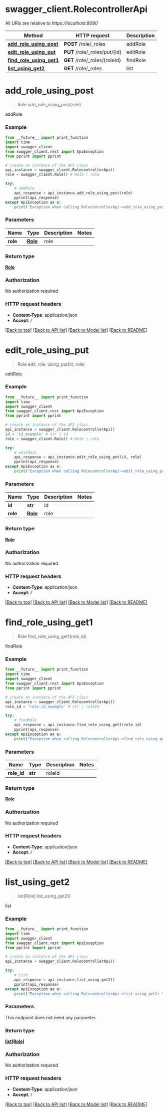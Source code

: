# swagger_client.RolecontrollerApi

All URIs are relative to *https://localhost:8080*

Method | HTTP request | Description
------------- | ------------- | -------------
[**add_role_using_post**](RolecontrollerApi.md#add_role_using_post) | **POST** /role/_roles | addRole
[**edit_role_using_put**](RolecontrollerApi.md#edit_role_using_put) | **PUT** /role/_roles/put/{id} | editRole
[**find_role_using_get1**](RolecontrollerApi.md#find_role_using_get1) | **GET** /role/_roles/{roleId} | findRole
[**list_using_get2**](RolecontrollerApi.md#list_using_get2) | **GET** /role/_roles | list


# **add_role_using_post**
> Role add_role_using_post(role)

addRole

### Example 
```python
from __future__ import print_function
import time
import swagger_client
from swagger_client.rest import ApiException
from pprint import pprint

# create an instance of the API class
api_instance = swagger_client.RolecontrollerApi()
role = swagger_client.Role() # Role | role

try: 
    # addRole
    api_response = api_instance.add_role_using_post(role)
    pprint(api_response)
except ApiException as e:
    print("Exception when calling RolecontrollerApi->add_role_using_post: %s\n" % e)
```

### Parameters

Name | Type | Description  | Notes
------------- | ------------- | ------------- | -------------
 **role** | [**Role**](Role.md)| role | 

### Return type

[**Role**](Role.md)

### Authorization

No authorization required

### HTTP request headers

 - **Content-Type**: application/json
 - **Accept**: */*

[[Back to top]](#) [[Back to API list]](../README.md#documentation-for-api-endpoints) [[Back to Model list]](../README.md#documentation-for-models) [[Back to README]](../README.md)

# **edit_role_using_put**
> Role edit_role_using_put(id, role)

editRole

### Example 
```python
from __future__ import print_function
import time
import swagger_client
from swagger_client.rest import ApiException
from pprint import pprint

# create an instance of the API class
api_instance = swagger_client.RolecontrollerApi()
id = 'id_example' # str | id
role = swagger_client.Role() # Role | role

try: 
    # editRole
    api_response = api_instance.edit_role_using_put(id, role)
    pprint(api_response)
except ApiException as e:
    print("Exception when calling RolecontrollerApi->edit_role_using_put: %s\n" % e)
```

### Parameters

Name | Type | Description  | Notes
------------- | ------------- | ------------- | -------------
 **id** | **str**| id | 
 **role** | [**Role**](Role.md)| role | 

### Return type

[**Role**](Role.md)

### Authorization

No authorization required

### HTTP request headers

 - **Content-Type**: application/json
 - **Accept**: */*

[[Back to top]](#) [[Back to API list]](../README.md#documentation-for-api-endpoints) [[Back to Model list]](../README.md#documentation-for-models) [[Back to README]](../README.md)

# **find_role_using_get1**
> Role find_role_using_get1(role_id)

findRole

### Example 
```python
from __future__ import print_function
import time
import swagger_client
from swagger_client.rest import ApiException
from pprint import pprint

# create an instance of the API class
api_instance = swagger_client.RolecontrollerApi()
role_id = 'role_id_example' # str | roleId

try: 
    # findRole
    api_response = api_instance.find_role_using_get1(role_id)
    pprint(api_response)
except ApiException as e:
    print("Exception when calling RolecontrollerApi->find_role_using_get1: %s\n" % e)
```

### Parameters

Name | Type | Description  | Notes
------------- | ------------- | ------------- | -------------
 **role_id** | **str**| roleId | 

### Return type

[**Role**](Role.md)

### Authorization

No authorization required

### HTTP request headers

 - **Content-Type**: application/json
 - **Accept**: */*

[[Back to top]](#) [[Back to API list]](../README.md#documentation-for-api-endpoints) [[Back to Model list]](../README.md#documentation-for-models) [[Back to README]](../README.md)

# **list_using_get2**
> list[Role] list_using_get2()

list

### Example 
```python
from __future__ import print_function
import time
import swagger_client
from swagger_client.rest import ApiException
from pprint import pprint

# create an instance of the API class
api_instance = swagger_client.RolecontrollerApi()

try: 
    # list
    api_response = api_instance.list_using_get2()
    pprint(api_response)
except ApiException as e:
    print("Exception when calling RolecontrollerApi->list_using_get2: %s\n" % e)
```

### Parameters
This endpoint does not need any parameter.

### Return type

[**list[Role]**](Role.md)

### Authorization

No authorization required

### HTTP request headers

 - **Content-Type**: application/json
 - **Accept**: */*

[[Back to top]](#) [[Back to API list]](../README.md#documentation-for-api-endpoints) [[Back to Model list]](../README.md#documentation-for-models) [[Back to README]](../README.md)

